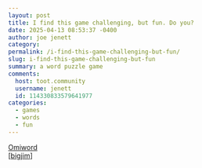 ```yaml
---
layout: post
title: I find this game challenging, but fun. Do you?
date: 2025-04-13 08:53:37 -0400
author: joe jenett
category: 
permalink: /i-find-this-game-challenging-but-fun/
slug: i-find-this-game-challenging-but-fun
summary: a word puzzle game
comments:
  host: toot.community
  username: jenett
  id: 114330833579641977
categories:
  - games
  - words
  - fun
---
```

<a title="Drag tiles within sectors to spell four
common words." href="https://www.omiword.com/">Omiword</a><br>[<a title="source" href="https://pinboard.in/u:bigjim">bigjim</a>]

<a href="https://brid.gy/publish/mastodon"></a>